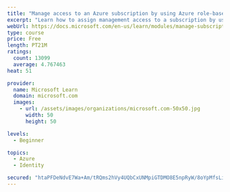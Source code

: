 ```yaml
---
title: "Manage access to an Azure subscription by using Azure role-based access control (RBAC)"
excerpt: "Learn how to assign management access to a subscription by using Azure role-based access control."
webUrl: https://docs.microsoft.com/en-us/learn/modules/manage-subscription-access-azure-rbac/
type: course
price: Free
length: PT21M
ratings:
  count: 13099
  average: 4.767463
heat: 51

provider:
  name: Microsoft Learn
  domain: microsoft.com
  images:
    - url: /assets/images/organizations/microsoft.com-50x50.jpg
      width: 50
      height: 50

levels:
  - Beginner

topics:
  - Azure
  - Identity

secured: "htaPFDeNdvE7Wa+Am/tRQms2hVy4UQbCxUNMpiGTDMO8E5npRyW/8oYpMfsLiXAvfvUNziGX7X0iKVMavbdrpGO9NtVdoCOZqIVIivG79K3to3cN70RkAsrAC6jaWi4Y6izp6J7FV8txKQJg9WqBXGtrFuurmvSDMxsTyh5cveGHlT3z3hkG4EyCLx/iHjNzM7TS8O38FMcn/iE+NklWoxdluBiNK8ZA1ZqV4o7AXsk7zMAqrt9EW/S0yEt+MbD22I51EVyYgCZcyBB/FH7SK6Mgr7kPoOh+x8OacHRBfmNE8Gg9VtIsMnecFkqYek2LFT30xFU2V55fVn4p8fKX3Gvm/XHsB467y0jwfPvITMAzZDgAmikmccVgs2BqcK6oSsNz3PWopWGVAty/3Svwdluzp7qDLsSyQxYqigUrXiLUhAYkGz8dzGY2OvysVxCt;ax+23+D4ZteA6lohPeKUeg=="
---
```


